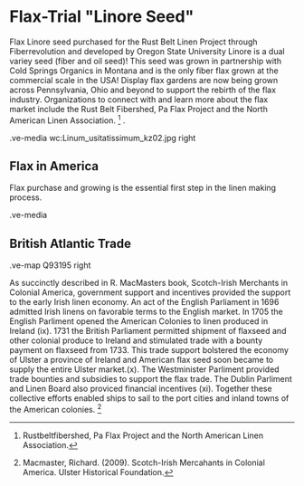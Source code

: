 # Flax-Trial "Linore Seed"

Flax Linore seed purchased for the Rust Belt Linen Project through Fiberrevolution and developed by Oregon State University Linore is a dual variey seed (fiber and oil seed)! This seed was grown in partnership with Cold Springs Organics in Montana and is the only fiber flax grown at the commercial scale in the USA!  Display flax gardens are now being grown across Pennsylvania, Ohio and beyond to support the rebirth of the flax industry.  Organizations to connect with and learn more about the flax market include the Rust Belt Fibershed, Pa Flax Project and the North American Linen Association. [^1] .

.ve-media wc:Linum_usitatissimum_kz02.jpg right

## Flax in America

Flax purchase and growing is the essential first step in the linen making process. 

.ve-media 


## British Atlantic Trade

.ve-map Q93195 right

As succinctly described in R. MacMasters book, Scotch-Irish Merchants in Colonial America, government support and incentives provided the support to the early Irish linen economy.  An act of the English Parliament in 1696 admitted Irish linens on favorable terms to the English market.  In 1705 the English Parliment opened the American Colonies to linen produced in Ireland (ix).  1731 the British Parliament permitted shipment of flaxseed and other colonial produce to Ireland and stimulated trade with a bounty payment on flaxseed from 1733. This trade support bolstered the economy of Ulster a province of Ireland and American flax seed soon became to supply the entire Ulster market.(x). The Westminister Parliment provided trade bounties and subsidies to support the flax trade. The Dublin Parliment and Linen Board also proviced financial incentives (xi). Together these collective efforts  enabled ships to sail to the port cities and inland towns of the American colonies. [^2]

[^1]: Rustbeltfibershed, Pa Flax Project and the North American Linen Association.
[^2]: Macmaster, Richard. (2009). Scotch-Irish Mercahants in Colonial America. Ulster Historical Foundation.